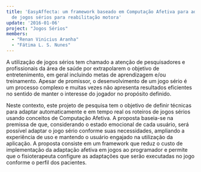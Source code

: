 ```yaml
---
title: 'EasyAffecta: um framework baseado em Computação Afetiva para adaptação automática
  de jogos sérios para reabilitação motora'
update: '2016-01-06'
project: "Jogos Sérios"
members:
  - "Renan Vinicius Aranha"
  - "Fátima L. S. Nunes"
---
```

A utilização de jogos sérios tem chamado a atenção de pesquisadores e profissionais da área de saúde por extrapolarem o objetivo de entretenimento, em geral incluindo metas de aprendizagem e/ou treinamento. Apesar de promissor, o desenvolvimento de um jogo sério é um processo complexo e muitas vezes não apresenta resultados eficientes no sentido de manter o interesse do jogador no propósito definido.

Neste contexto, este projeto de pesquisa tem o objetivo de definir técnicas para adaptar automaticamente e em tempo real os roteiros de jogos sérios usando conceitos de Computação Afetiva. A proposta baseia-se na premissa de que, considerando o estado emocional de cada usuário, será possível adaptar o jogo sério conforme suas necessidades, ampliando a experiência de uso e mantendo o usuário engajado na utilização da aplicação.
A proposta consiste em um framework que reduz o custo de implementação da adaptação afetiva em jogos ao programador e permite que o fisioterapeuta configure as adaptações que serão executadas no jogo conforme o perfil dos pacientes.
